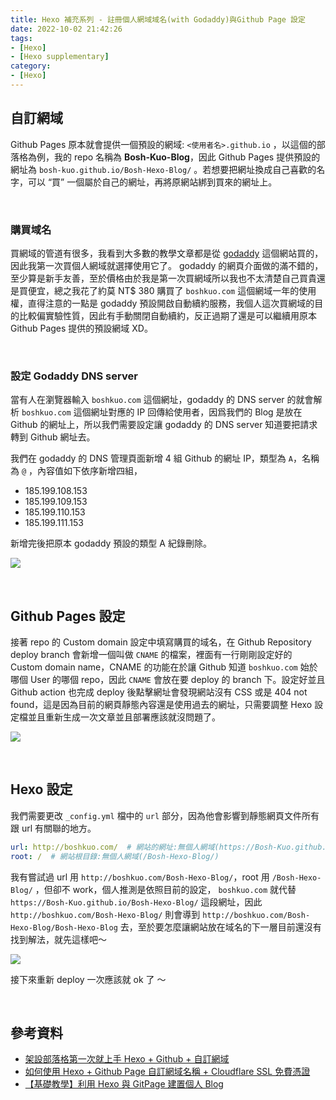 ```yaml
---
title: Hexo 補充系列 - 註冊個人網域域名(with Godaddy)與Github Page 設定
date: 2022-10-02 21:42:26
tags:
- [Hexo]
- [Hexo supplementary]
category:
- [Hexo]
---
```



## **自訂網域**

Github Pages 原本就會提供一個預設的網域: `<使用者名>.github.io` ，以這個的部落格為例，我的 repo 名稱為 **Bosh-Kuo-Blog**，因此 Github Pages 提供預設的網址為 `bosh-kuo.github.io/Bosh-Hexo-Blog/` 。若想要把網址換成自己喜歡的名字，可以 “買” 一個屬於自己的網址，再將原網站綁到買來的網址上。

<br>

<!-- more -->

### **購買域名**

買網域的管道有很多，我看到大多數的教學文章都是從 [godaddy](https://tw.godaddy.com/?checkAvail=1&itc=mya_dom_srch&pl_id=1&key=mya_domain_search) 這個網站買的，因此我第一次買個人網域就選擇使用它了。 godaddy 的網頁介面做的滿不錯的，至少算是新手友善，至於價格由於我是第一次買網域所以我也不太清楚自己買貴還是買便宜，總之我花了約莫 NT$ 380 購買了 `boshkuo.com` 這個網域一年的使用權，直得注意的一點是 godaddy 預設開啟自動續約服務，我個人這次買網域的目的比較偏實驗性質，因此有手動關閉自動續約，反正過期了還是可以繼續用原本 Github Pages 提供的預設網域 XD。

<br>

### **設定 Godaddy DNS server**

當有人在瀏覽器輸入 `boshkuo.com` 這個網址，godaddy 的 DNS server 的就會解析  `boshkuo.com` 這個網址對應的 IP 回傳給使用者，因爲我們的 Blog 是放在 Github 的網址上，所以我們需要設定讓 godaddy 的 DNS server 知道要把請求轉到 Github 網址去。

我們在 godaddy 的 DNS 管理頁面新增 4 組 Github 的網址 IP，類型為 `A`，名稱為 `@` ，內容值如下依序新增四組，

- 185.199.108.153
- 185.199.109.153
- 185.199.110.153
- 185.199.111.153

新增完後把原本 godaddy 預設的類型 A 紀錄刪除。

![](https://i.imgur.com/UUgt9a0.png)

<br>

## **Github Pages 設定**

接著 repo 的 Custom domain 設定中填寫購買的域名，在 Github Repository deploy branch 會新增一個叫做 `CNAME` 的檔案，裡面有一行剛剛設定好的 Custom domain name，CNAME 的功能在於讓 Github 知道 `boshkuo.com` 始於哪個 User 的哪個 repo，因此 `CNAME` 會放在要 deploy 的 branch 下。設定好並且 Github action 也完成 deploy 後點擊網址會發現網站沒有 CSS 或是 404 not found，這是因為目前的網頁靜態內容還是使用過去的網址，只需要調整 Hexo 設定檔並且重新生成一次文章並且部署應該就沒問題了。

![](https://i.imgur.com/f3G2gAD.png)

<br>

## **Hexo 設定**

我們需要更改 `_config.yml` 檔中的 `url` 部分，因為他會影響到靜態網頁文件所有跟 url 有關聯的地方。

```yaml
url: http://boshkuo.com/  # 網站的網址:無個人網域(https://Bosh-Kuo.github.io/Bosh-Hexo-Blog/)
root: /  # 網站根目錄:無個人網域(/Bosh-Hexo-Blog/)
```

我有嘗試過 url 用 `http://boshkuo.com/Bosh-Hexo-Blog/`，root 用 `/Bosh-Hexo-Blog/` ，但卻不 work，個人推測是依照目前的設定， `boshkuo.com` 就代替 `https://Bosh-Kuo.github.io/Bosh-Hexo-Blog/` 這段網址，因此 `http://boshkuo.com/Bosh-Hexo-Blog/` 則會導到 `http://boshkuo.com/Bosh-Hexo-Blog/Bosh-Hexo-Blog` 去，至於要怎麼讓網站放在域名的下一層目前還沒有找到解法，就先這樣吧～

![](https://i.imgur.com/EZYBVLj.png)

接下來重新 deploy 一次應該就 ok 了 ～

<br>

## **參考資料**

- [架設部落格第一次就上手 Hexo + Github + 自訂網域](https://chanchandev.com/note/Hexo/hexo-introduction/2335841689/)
- [如何使用 Hexo + Github Page 自訂網域名稱 + Cloudflare SSL 免費憑證](https://wualnz.com/%E5%A6%82%E4%BD%95%E4%BD%BF%E7%94%A8-Hexo-Github-Page-%E7%94%A8-Cloudflare-%E7%B6%81%E5%AE%9A%E5%80%8B%E4%BA%BA%E7%B6%B2%E5%9D%80/)
- [【基礎教學】利用 Hexo 與 GitPage 建置個人 Blog](https://medium.com/@a3216lucy/%E5%9F%BA%E7%A4%8E%E6%95%99%E5%AD%B8-%E5%88%A9%E7%94%A8-hexo-%E8%88%87-gitpage-%E5%BB%BA%E7%BD%AE%E5%80%8B%E4%BA%BA-blog-79f34cbc1d86)